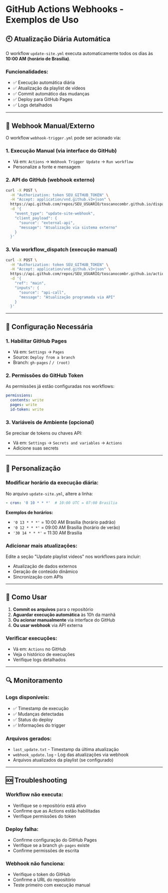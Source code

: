 # GitHub Actions Webhooks - Exemplos de Uso

## 🕙 Atualização Diária Automática

O workflow `update-site.yml` executa automaticamente todos os dias às **10:00 AM (horário de Brasília)**.

### Funcionalidades:
- ✅ Execução automática diária
- ✅ Atualização da playlist de vídeos
- ✅ Commit automático das mudanças
- ✅ Deploy para GitHub Pages
- ✅ Logs detalhados

---

## 🔗 Webhook Manual/Externo

O workflow `webhook-trigger.yml` pode ser acionado via:

### 1. **Execução Manual** (via interface do GitHub)
- Vá em: `Actions` → `Webhook Trigger Update` → `Run workflow`
- Personalize a fonte e mensagem

### 2. **API do GitHub** (webhook externo)
```bash
curl -X POST \
  -H "Authorization: token SEU_GITHUB_TOKEN" \
  -H "Accept: application/vnd.github.v3+json" \
  https://api.github.com/repos/SEU_USUARIO/toscanocombr.github.io/dispatches \
  -d '{
    "event_type": "update-site-webhook",
    "client_payload": {
      "source": "external-api",
      "message": "Atualização via sistema externo"
    }
  }'
```

### 3. **Via workflow_dispatch** (execução manual)
```bash
curl -X POST \
  -H "Authorization: token SEU_GITHUB_TOKEN" \
  -H "Accept: application/vnd.github.v3+json" \
  https://api.github.com/repos/SEU_USUARIO/toscanocombr.github.io/actions/workflows/webhook-trigger.yml/dispatches \
  -d '{
    "ref": "main",
    "inputs": {
      "source": "api-call",
      "message": "Atualização programada via API"
    }
  }'
```

---

## 🔧 Configuração Necessária

### 1. **Habilitar GitHub Pages**
- Vá em: `Settings` → `Pages`
- Source: `Deploy from a branch`
- Branch: `gh-pages` / `/ (root)`

### 2. **Permissões do GitHub Token**
As permissões já estão configuradas nos workflows:
```yaml
permissions:
  contents: write
  pages: write
  id-token: write
```

### 3. **Variáveis de Ambiente** (opcional)
Se precisar de tokens ou chaves API:
- Vá em: `Settings` → `Secrets and variables` → `Actions`
- Adicione suas secrets

---

## 📝 Personalização

### Modificar horário da execução diária:
No arquivo `update-site.yml`, altere a linha:
```yaml
- cron: '0 10 * * *'  # 10:00 UTC = 07:00 Brasília
```

**Exemplos de horários:**
- `'0 13 * * *'` = 10:00 AM Brasília (horário padrão)
- `'0 12 * * *'` = 09:00 AM Brasília (horário de verão)
- `'30 14 * * *'` = 11:30 AM Brasília

### Adicionar mais atualizações:
Edite a seção "Update playlist videos" nos workflows para incluir:
- Atualização de dados externos
- Geração de conteúdo dinâmico
- Sincronização com APIs

---

## 🚀 Como Usar

1. **Commit os arquivos** para o repositório
2. **Aguardar execução automática** às 10h da manhã
3. **Ou acionar manualmente** via interface do GitHub
4. **Ou usar webhook** via API externa

### Verificar execuções:
- Vá em: `Actions` no GitHub
- Veja o histórico de execuções
- Verifique logs detalhados

---

## 🔍 Monitoramento

### Logs disponíveis:
- ✅ Timestamp de execução
- ✅ Mudanças detectadas
- ✅ Status do deploy
- ✅ Informações do trigger

### Arquivos gerados:
- `last_update.txt` - Timestamp da última atualização
- `webhook_update.log` - Log das atualizações via webhook
- Arquivos atualizados da playlist (se configurado)

---

## 🆘 Troubleshooting

### Workflow não executa:
- Verifique se o repositório está ativo
- Confirme que as Actions estão habilitadas
- Verifique permissões do token

### Deploy falha:
- Confirme configuração do GitHub Pages
- Verifique se a branch `gh-pages` existe
- Confirme permissões de escrita

### Webhook não funciona:
- Verifique o token do GitHub
- Confirme a URL do repositório
- Teste primeiro com execução manual
